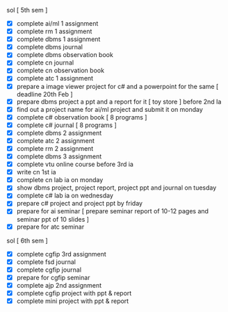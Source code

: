 sol [ 5th sem ]
- [x] complete ai/ml 1 assignment
- [x] complete rm 1 assignment 
- [x] complete dbms  1 assignment 
- [x] complete dbms journal 
- [x] complete dbms observation book 
- [x] complete cn journal
- [x] complete cn observation book
- [x] complete atc 1 assignment 
- [x] prepare a image viewer project for c# and a powerpoint for the same [ deadline 20th Feb ]
- [x] prepare dbms project a ppt and a report for it  [ toy store ] before 2nd Ia
- [x] find out a project name for ai/ml project and submit it on monday 
- [x] complete c# observation book [ 8 programs ]
- [x] complete c# journal [ 8 programs ]
- [x] complete dbms 2 assignment 
- [x] complete atc 2 assignment 
- [x] complete rm 2 assignment 
- [x] complete dbms 3 assignment 
- [x] complete vtu online course before 3rd ia 
- [x] write cn 1st ia 
- [x] complete cn lab ia on monday 
- [x] show dbms project, project report, project ppt and journal  on tuesday
- [x] complete c# lab ia on wednesday
- [x] prepare c# project and project ppt by friday 
- [x] prepare for ai seminar [ prepare seminar report of 10-12 pages and seminar ppt of 10 slides  ]
- [x] prepare for atc seminar 

sol [ 6th sem ]
- [x] complete cgfip 3rd assignment 
- [x] complete fsd journal
- [x] complete cgfip journal
- [x] prepare for cgfip seminar
- [x] complete ajp 2nd assignment 
- [x] complete cgfip project with ppt & report
- [x] complete mini project with ppt & report 